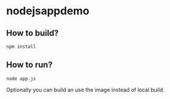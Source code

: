 # nodejsappdemo

## How to build?
`npm install`

## How to run?
`node app.js`

Optionally you can build an use the image instead of local build.
